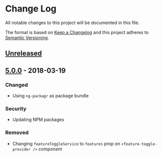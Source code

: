 # Change Log
All notable changes to this project will be documented in this file.

The format is based on [Keep a Changelog](http://keepachangelog.com/)
and this project adheres to [Semantic Versioning](http://semver.org/).

## [Unreleased][]

## [5.0.0][] - 2018-03-19
### Changed
- Using `ng-packagr` as package bundle

### Security
- Updating NPM packages

### Removed
- Changing `featureToggleService` to `features` prop on `<feature-toggle-provider />` component


[Unreleased]: https://github.com/willmendesneto/ngx-feature-toggle/compare/v5.0.0...HEAD
[5.0.0]: https://github.com/willmendesneto/ngx-feature-toggle/tree/v5.0.0
